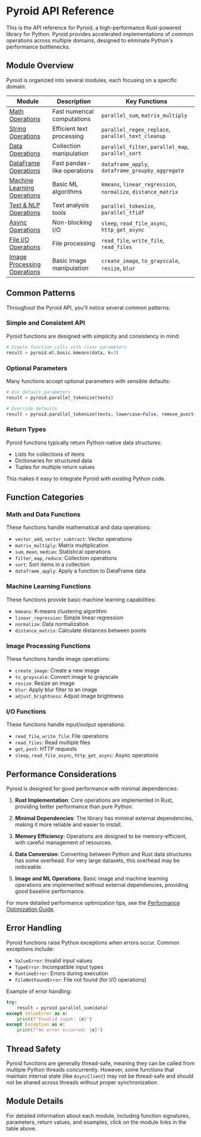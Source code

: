# Pyroid API Reference

This is the API reference for Pyroid, a high-performance Rust-powered library for Python. Pyroid provides accelerated implementations of common operations across multiple domains, designed to eliminate Python's performance bottlenecks.

## Module Overview

Pyroid is organized into several modules, each focusing on a specific domain:

| Module | Description | Key Functions |
|--------|-------------|--------------|
| [Math Operations](./math_ops.md) | Fast numerical computations | `parallel_sum`, `matrix_multiply` |
| [String Operations](./string_ops.md) | Efficient text processing | `parallel_regex_replace`, `parallel_text_cleanup` |
| [Data Operations](./data_ops.md) | Collection manipulation | `parallel_filter`, `parallel_map`, `parallel_sort` |
| [DataFrame Operations](./dataframe_ops.md) | Fast pandas-like operations | `dataframe_apply`, `dataframe_groupby_aggregate` |
| [Machine Learning Operations](./ml_ops.md) | Basic ML algorithms | `kmeans`, `linear_regression`, `normalize`, `distance_matrix` |
| [Text & NLP Operations](./text_nlp_ops.md) | Text analysis tools | `parallel_tokenize`, `parallel_tfidf` |
| [Async Operations](./async_ops.md) | Non-blocking I/O | `sleep`, `read_file_async`, `http_get_async` |
| [File I/O Operations](./io_ops.md) | File processing | `read_file`, `write_file`, `read_files` |
| [Image Processing Operations](./image_ops.md) | Basic image manipulation | `create_image`, `to_grayscale`, `resize`, `blur` |

## Common Patterns

Throughout the Pyroid API, you'll notice several common patterns:

### Simple and Consistent API

Pyroid functions are designed with simplicity and consistency in mind:

```python
# Simple function calls with clear parameters
result = pyroid.ml.basic.kmeans(data, k=3)
```

### Optional Parameters

Many functions accept optional parameters with sensible defaults:

```python
# Use default parameters
result = pyroid.parallel_tokenize(texts)

# Override defaults
result = pyroid.parallel_tokenize(texts, lowercase=False, remove_punct=False)
```

### Return Types

Pyroid functions typically return Python-native data structures:

- Lists for collections of items
- Dictionaries for structured data
- Tuples for multiple return values

This makes it easy to integrate Pyroid with existing Python code.

## Function Categories

### Math and Data Functions

These functions handle mathematical and data operations:

- `vector_add`, `vector_subtract`: Vector operations
- `matrix_multiply`: Matrix multiplication
- `sum`, `mean`, `median`: Statistical operations
- `filter`, `map`, `reduce`: Collection operations
- `sort`: Sort items in a collection
- `dataframe_apply`: Apply a function to DataFrame data

### Machine Learning Functions

These functions provide basic machine learning capabilities:

- `kmeans`: K-means clustering algorithm
- `linear_regression`: Simple linear regression
- `normalize`: Data normalization
- `distance_matrix`: Calculate distances between points

### Image Processing Functions

These functions handle image operations:

- `create_image`: Create a new image
- `to_grayscale`: Convert image to grayscale
- `resize`: Resize an image
- `blur`: Apply blur filter to an image
- `adjust_brightness`: Adjust image brightness

### I/O Functions

These functions handle input/output operations:

- `read_file`, `write_file`: File operations
- `read_files`: Read multiple files
- `get`, `post`: HTTP requests
- `sleep`, `read_file_async`, `http_get_async`: Async operations

## Performance Considerations

Pyroid is designed for good performance with minimal dependencies:

1. **Rust Implementation**: Core operations are implemented in Rust, providing better performance than pure Python.

2. **Minimal Dependencies**: The library has minimal external dependencies, making it more reliable and easier to install.

3. **Memory Efficiency**: Operations are designed to be memory-efficient, with careful management of resources.

4. **Data Conversion**: Converting between Python and Rust data structures has some overhead. For very large datasets, this overhead may be noticeable.

5. **Image and ML Operations**: Basic image and machine learning operations are implemented without external dependencies, providing good baseline performance.

For more detailed performance optimization tips, see the [Performance Optimization Guide](../guides/performance.md).

## Error Handling

Pyroid functions raise Python exceptions when errors occur. Common exceptions include:

- `ValueError`: Invalid input values
- `TypeError`: Incompatible input types
- `RuntimeError`: Errors during execution
- `FileNotFoundError`: File not found (for I/O operations)

Example of error handling:

```python
try:
    result = pyroid.parallel_sum(data)
except ValueError as e:
    print(f"Invalid input: {e}")
except Exception as e:
    print(f"An error occurred: {e}")
```

## Thread Safety

Pyroid functions are generally thread-safe, meaning they can be called from multiple Python threads concurrently. However, some functions that maintain internal state (like `AsyncClient`) may not be thread-safe and should not be shared across threads without proper synchronization.

## Module Details

For detailed information about each module, including function signatures, parameters, return values, and examples, click on the module links in the table above.